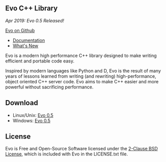 Evo C++ Library
---------------

_Apr 2019: Evo 0.5 Released!_

[Evo on Github](https://github.com/jlctools/evo)

* [Documentation](http://jlctools.github.io/evo/evo-0.5/html/index.html)
* [What's New](http://jlctools.github.io/evo/evo-0.5/html/WhatsNew.html)

Evo is a modern high performance C++ library designed to make writing efficient and portable code easy.

Inspired by modern languages like Python and D, Evo is the result of many years of lessons learned from writing (and rewriting) high-performance, object oriented C++ server code. Evo aims to make C++ easier and more powerful without sacrificing performance.

Download
--------

* Linux/Unix: [Evo 0.5](https://github.com/jlctools/evo/raw/master/download/evo-0.5.tar.gz)
* Windows: [Evo 0.5](https://github.com/jlctools/evo/raw/master/download/evo-0.5.zip)

License
-------

Evo is Free and Open-Source Software licensed under the [2-Clause BSD License](https://opensource.org/licenses/BSD-2-Clause), which is included with Evo in the LICENSE.txt file.
